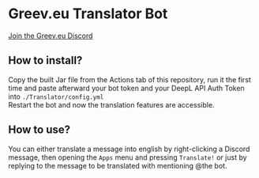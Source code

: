 # Greev.eu Translator Bot

[Join the Greev.eu Discord](https://grv.sh/discord)

## How to install?

Copy the built Jar file from the Actions tab of this repository, run it the first time and paste afterward your bot token and your DeepL API Auth Token into `./Translator/config.yml` <br>
Restart the bot and now the translation features are accessible.

## How to use?

You can either translate a message into english by right-clicking a Discord message, then opening the `Apps` menu and pressing `Translate!` or just by replying to the message to be translated with mentioning @the bot.